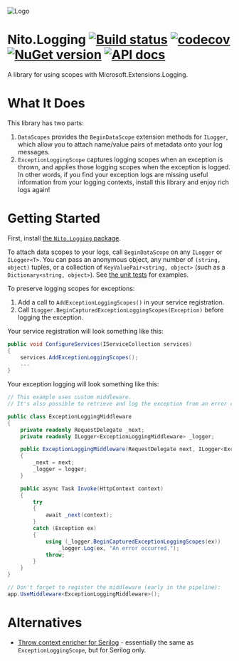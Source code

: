 ![Logo](src/icon.png)

# Nito.Logging [![Build status](https://github.com/StephenCleary/Logging/workflows/Build/badge.svg)](https://github.com/StephenCleary/Logging/actions?query=workflow%3ABuild) [![codecov](https://codecov.io/gh/StephenCleary/Logging/branch/main/graph/badge.svg)](https://codecov.io/gh/StephenCleary/Logging) [![NuGet version](https://badge.fury.io/nu/Nito.Logging.svg)](https://www.nuget.org/packages/Nito.Logging) [![API docs](https://img.shields.io/badge/API-FuGet-blue.svg)](https://fuget.org/pkg/Nito.Logging)

A library for using scopes with Microsoft.Extensions.Logging.

# What It Does

This library has two parts:
1. `DataScopes` provides the `BeginDataScope` extension methods for `ILogger`, which allow you to attach name/value pairs of metadata onto your log messages.
1. `ExceptionLoggingScope` captures logging scopes when an exception is thrown, and applies those logging scopes when the exception is logged. In other words, if you find your exception logs are missing useful information from your logging contexts, install this library and enjoy rich logs again!

# Getting Started

First, install [the `Nito.Logging` package](https://www.nuget.org/packages/Nito.Logging).

To attach data scopes to your logs, call `BeginDataScope` on any `ILogger` or `ILogger<T>`. You can pass an anonymous object, any number of `(string, object)` tuples, or a collection of `KeyValuePair<string, object>` (such as a `Dictionary<string, object>`). See [the unit tests](https://github.com/StephenCleary/Logging/blob/main/test/DataScopesUnitTests/BasicUsageUnitTests.cs) for examples.

To preserve logging scopes for exceptions:
1. Add a call to `AddExceptionLoggingScopes()` in your service registration.
1. Call `ILogger.BeginCapturedExceptionLoggingScopes(Exception)` before logging the exception.

Your service registration will look something like this:

```C#
public void ConfigureServices(IServiceCollection services)
{
    services.AddExceptionLoggingScopes();
    ...
}
```

Your exception logging will look something like this:

```C#
// This example uses custom middleware.
// It's also possible to retrieve and log the exception from an error controller if using the standard exception handling middleware.

public class ExceptionLoggingMiddleware
{
    private readonly RequestDelegate _next;
    private readonly ILogger<ExceptionLoggingMiddleware> _logger;

    public ExceptionLoggingMiddleware(RequestDelegate next, ILogger<ExceptionLoggingMiddleware> logger)
    {
        _next = next;
        _logger = logger;
    }

    public async Task Invoke(HttpContext context)
    {
        try
        {
            await _next(context);
        }
        catch (Exception ex)
        {
            using (_logger.BeginCapturedExceptionLoggingScopes(ex))
                _logger.Log(ex, "An error occurred.");
            throw;
        }
    }
}

// Don't forget to register the middleware (early in the pipeline):
app.UseMiddleware<ExceptionLoggingMiddleware>();
```

# Alternatives

- [Throw context enricher for Serilog](https://github.com/Tolyandre/serilog-throw-context-enricher) - essentially the same as `ExceptionLoggingScope`, but for Serilog only.
